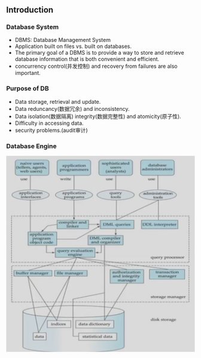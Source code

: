 # 
## Introduction
### Database System
- DBMS: Database Management System
- Application built on files vs. built on databases.
- The primary goal of a DBMS is to provide a way to store and retrieve database information that is both convenient and efficient.
- concurrency control(并发控制) and recovery from failures are also important.

### Purpose of DB
- Data storage, retrieval and update.
- Data reduncancy(数据冗余) and inconsistency. 
- Data isolation(数据隔离)  integrity(数据完整性) and atomicity(原子性). 
- Difficulty in accessing data.
- security problems.(audit审计) 

### Database Engine
![20240225162501.png](graph/20240225162501.png)
 